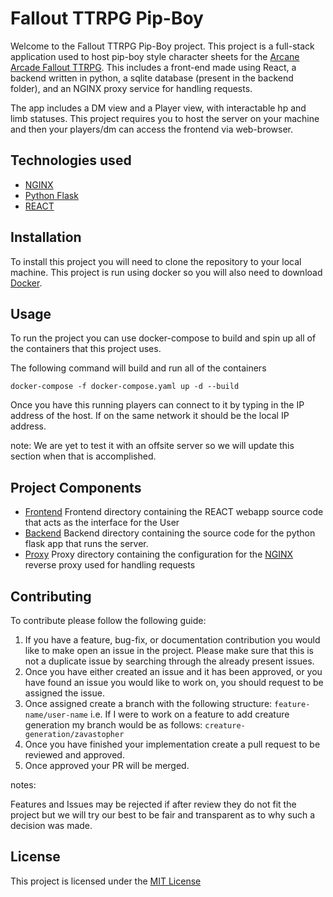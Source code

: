# Fallout TTRPG Pip-Boy

Welcome to the Fallout TTRPG Pip-Boy project. This project is a full-stack
application used to host pip-boy style character sheets for the [Arcane Arcade
Fallout TTRPG](https://www.patreon.com/posts/fallout-ttrpg-103357402). This
includes a front-end made using React, a backend written in python, a sqlite
database (present in the backend folder), and an NGINX proxy service for
handling requests.

The app includes a DM view and a Player view, with interactable hp and limb
statuses. This project requires you to host the server on your machine and then
your players/dm can access the frontend via web-browser.

## Technologies used

- [NGINX](https://nginx.org/en/)
- [Python Flask](https://flask.palletsprojects.com/en/3.0.x/)
- [REACT](https://react.dev/)

## Installation

To install this project you will need to clone the repository to your local
machine. This project is run using docker so you will also need to download
[Docker](https://www.docker.com/).

## Usage

To run the project you can use docker-compose to build and spin up all of the
containers that this project uses.

The following command will build and run all of the containers

`docker-compose -f docker-compose.yaml up -d --build`

Once you have this running players can connect to it by typing in the IP
address of the host. If on the same network it should be the local IP address.

note: We are yet to test it with an offsite server so we will update this section when that is accomplished.

## Project Components

- [Frontend](frontend/README.md) Frontend directory containing the REACT
  webapp source code that acts as the interface for the User
- [Backend](backend/README.md) Backend directory containing the source code for
  the python flask app that runs the server.
- [Proxy](proxy/README.md) Proxy directory containing the configuration for the
  [NGINX](https://nginx.org/en/) reverse proxy used for handling requests

## Contributing

To contribute please follow the following guide:

1. If you have a feature, bug-fix, or documentation contribution you would like to make open an issue in the project. Please make sure that this is not a duplicate issue by searching through the already present issues.
2. Once you have either created an issue and it has been approved, or you have
   found an issue you would like to work on, you should request to be assigned the issue.
3. Once assigned create a branch with the following structure:
   `feature-name/user-name`
   i.e.
   If I were to work on a feature to add creature generation my branch would be
   as follows:
   `creature-generation/zavastopher`
4. Once you have finished your implementation create a pull request to be
   reviewed and approved.
5. Once approved your PR will be merged.

notes:

Features and Issues may be rejected if after review they do not fit the project
but we will try our best to be fair and transparent as to why such a decision
was made.

## License

This project is licensed under the [MIT License](docs/license.txt)
